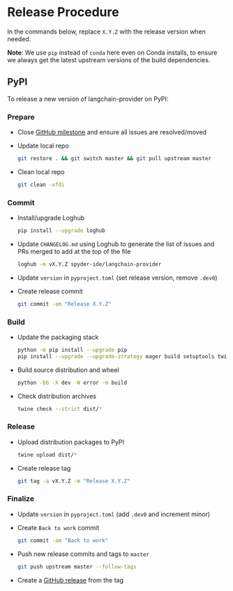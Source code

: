# Release Procedure

In the commands below, replace `X.Y.Z` with the release version when needed.

**Note**: We use `pip` instead of `conda` here even on Conda installs, to ensure we always get the latest upstream versions of the build dependencies.


## PyPI

To release a new version of langchain-provider on PyPI:


### Prepare

* Close [GitHub milestone](https://github.com/spyder-ide/langchain-provider/milestones) and ensure all issues are resolved/moved

* Update local repo

  ```bash
  git restore . && git switch master && git pull upstream master
  ```

* Clean local repo

  ```bash
  git clean -xfdi
  ```


### Commit

* Install/upgrade Loghub

  ```bash
  pip install --upgrade loghub
  ```

* Update `CHANGELOG.md` using Loghub to generate the list of issues and PRs merged to add at the top of the file

  ```bash
  loghub -m vX.Y.Z spyder-ide/langchain-provider
  ```

* Update `version` in `pyproject.toml` (set release version, remove `.dev0`)

* Create release commit

  ```bash
  git commit -am "Release X.Y.Z"
  ```


### Build

* Update the packaging stack

  ```bash
  python -m pip install --upgrade pip
  pip install --upgrade --upgrade-strategy eager build setuptools twine wheel
  ```

* Build source distribution and wheel

  ```bash
  python -bb -X dev -W error -m build
  ```

* Check distribution archives

  ```bash
  twine check --strict dist/*
  ```


### Release

* Upload distribution packages to PyPI

  ```bash
  twine upload dist/*
  ```

* Create release tag

  ```bash
  git tag -a vX.Y.Z -m "Release X.Y.Z"
  ```


### Finalize

* Update `version` in `pyproject.toml` (add `.dev0` and increment minor)

* Create `Back to work` commit

  ```bash
  git commit -am "Back to work"
  ```

* Push new release commits and tags to `master`

  ```bash
  git push upstream master --follow-tags
  ```

* Create a [GitHub release](https://github.com/spyder-ide/langchain-provider/releases) from the tag
